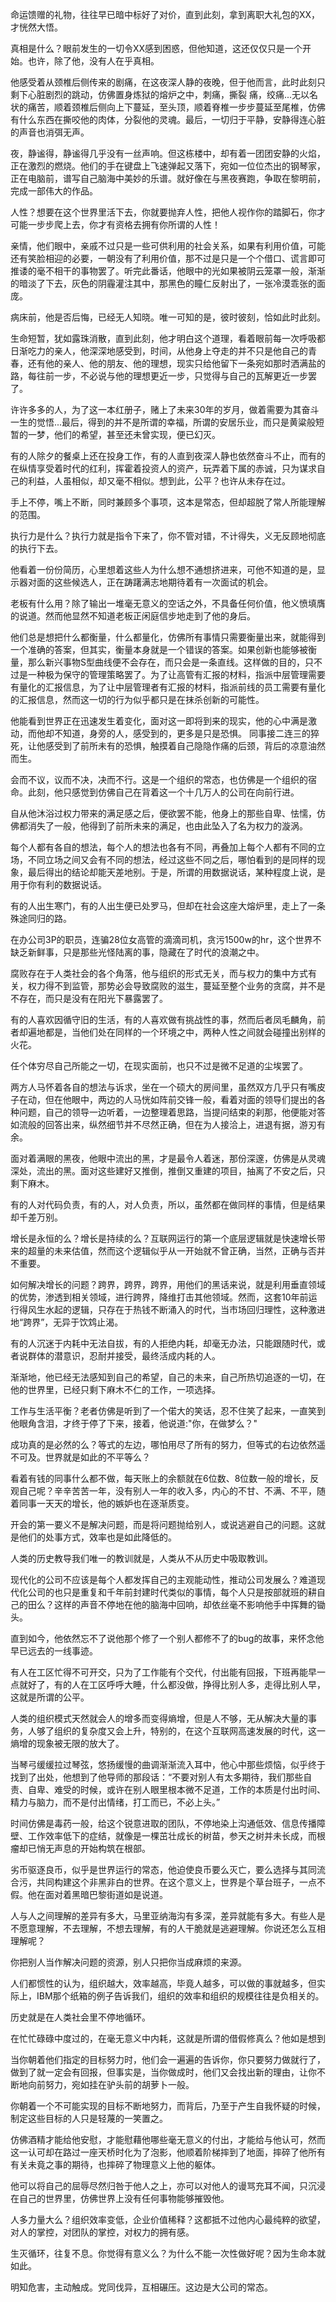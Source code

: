 命运馈赠的礼物，往往早已暗中标好了对价，直到此刻，拿到离职大礼包的XX，才恍然大悟。

真相是什么？眼前发生的一切令XX感到困惑，但他知道，这还仅仅只是一个开始。也许，除了他，没有人在乎真相。

他感受着从颈椎后侧传来的剧痛，在这夜深人静的夜晚，但于他而言，此时此刻只剩下心脏剧烈的跳动，仿佛置身炼狱的熔炉之中，刺痛，撕裂
痛，绞痛...无以名状的痛苦，顺着颈椎后侧向上下蔓延，至头顶，顺着脊椎一步步蔓延至尾椎，仿佛有什么东西在撕咬他的肉体，分裂他的灵魂。最后，一切归于平静，安静得连心脏的声音也消弭无声。

夜，静谧得，静谧得几乎没有一丝声响。但这栋楼中，却有着一团团安静的火焰，正在激烈的燃烧。他们的手在键盘上飞速弹起又落下，宛如一位位杰出的钢琴家，正在电脑前，谱写自己脑海中美妙的乐谱。就好像在与黑夜赛跑，争取在黎明前，完成一部伟大的作品。

人性？想要在这个世界里活下去，你就要抛弃人性，把他人视作你的踏脚石，你才可能一步步爬上去，你才有资格去拥有你所谓的人性！

亲情，他们眼中，亲戚不过只是一些可供利用的社会关系，如果有利用价值，可能还有笑脸相迎的必要，一朝没有了利用价值，那不过是只是一个个借口、谎言即可推诿的毫不相干的事物罢了。听完此番话，他眼中的光如果被阴云笼罩一般，渐渐的暗淡了下去，灰色的阴霾灌注其中，那黑色的瞳仁反射出了，一张冷漠乖张的面庞。

病床前，他是否后悔，已经无人知晓。唯一可知的是，彼时彼刻，恰如此时此刻。

生命短暂，犹如露珠消散，直到此刻，他才明白这个道理，看着眼前每一次呼吸都日渐吃力的亲人，他深深地感受到，时间，从他身上夺走的并不只是他自己的青春，还有他的亲人、他的朋友、他的理想，现实只给他留下一条宛如那时洒满盐的路，每往前一步，不必说与他的理想更近一步，只觉得与自己的瓦解更近一步罢了。

许许多多的人，为了这一本红册子，赌上了未来30年的岁月，做着需要为其奋斗一生的觉悟...最后，得到的并不是所谓的幸福，所谓的安居乐业，而只是黄粱般短暂的一梦，他们的希望，甚至还未曾实现，便已幻灭。

有的人除夕的餐桌上还在投身工作，有的人直到夜深人静也依然奋斗不止，而有的在纵情享受着时代的红利，挥霍着投资人的资产，玩弄着下属的赤诚，只为谋求自己的利益，人虽相似，却又毫不相似。想到此，公平？也许从未存在过。

手上不停，嘴上不断，同时兼顾多个事项，这本是常态，但却超脱了常人所能理解的范围。

执行力是什么？执行力就是指令下来了，你不管对错，不计得失，义无反顾地彻底的执行下去。

他看着一份份简历，心里想着这些人为什么想不通想挤进来，可他不知道的是，显示器对面的这些候选人，正在踌躇满志地期待着有一次面试的机会。

老板有什么用？除了输出一堆毫无意义的空话之外，不具备任何价值，他义愤填膺的说道。然而他显然不知道老板正闲庭信步地走到了他的身后。

他们总是想把什么都衡量，什么都量化，仿佛所有事情只需要衡量出来，就能得到一个准确的答案，但其实，衡量本身就是一个错误的答案。如果创新也能够被衡量，那么新兴事物S型曲线便不会存在，而只会是一条直线。这样做的目的，只不过是一种极为保守的管理策略罢了。为了让高管有汇报的材料，指派中层管理需要有量化的汇报信息，为了让中层管理者有汇报的材料，指派前线的员工需要有量化的汇报信息，然而这一切的行为似乎都只是在抹杀创新的可能性。

他能看到世界正在迅速发生着变化，面对这一即将到来的现实，他的心中满是激动，而他却不知道，身旁的人，感受到的，更多是只是恐惧。
同事接二连三的猝死，让他感受到了前所未有的恐惧，触摸着自己隐隐作痛的后颈，背后的凉意油然而生。

会而不议，议而不决，决而不行。这是一个组织的常态，也仿佛是一个组织的宿命。此刻，他只感觉到仿佛自己在背着这一个十几万人的公司在向前行进。

自从他沐浴过权力带来的满足感之后，便欲罢不能，他身上的那些自卑、怯懦，仿佛都消失了一般，他得到了前所未来的满足，也由此坠入了名为权力的漩涡。

每个人都有各自的想法，每个人的想法也各有不同，再叠加上每个人都有不同的立场，不同立场之间又会有不同的想法，经过这些不同之后，哪怕看到的是同样的现象，最后得出的结论却能天差地别。于是，所谓的用数据说话，某种程度上说，是用于你有利的数据说话。

有的人出生寒门，有的人出生便已处罗马，但却在社会这座大熔炉里，走上了一条殊途同归的路。

在办公司3P的职员，连骗28位女高管的滴滴司机，贪污1500w的hr，这个世界不缺乏新鲜事，只是那些光怪陆离的事，隐藏在了时代的浪潮之中。

腐败存在于人类社会的各个角落，他与组织的形式无关，而与权力的集中方式有关，权力得不到监管，那势必会导致腐败的滋生，蔓延至整个业务的贪腐，并不是不存在，而只是没有在阳光下暴露罢了。

有的人喜欢因循守旧的生活，有的人喜欢做有挑战性的事，然而后者凤毛麟角，前者却遍地都是，当他们处在同样的一个环境之中，两种人性之间就会碰撞出别样的火花。

任个体穷尽自己所能之一切，在现实面前，也只不过是微不足道的尘埃罢了。

两方人马怀着各自的想法与诉求，坐在一个硕大的房间里，虽然双方几乎只有嘴皮子在动，但在他眼中，两边的人马恍如阵前交锋一般，看着对面的领导们提出的各种问题，自己的领导一边听着，一边整理着思路，当提问结束的刹那，他便能对答如流般的回答出来，纵然细节并不尽然正确，但在为人接洽上，进退有据，游刃有余。

面对着满眼的黑夜，他眼中流出的黑，才是最令人着迷，那份深邃，仿佛是从灵魂深处，流出的黑。面对这些建好又推倒，推倒又重建的项目，抽离了不安之后，只剩下麻木。

有的人对代码负责，有的人，对人负责，所以，虽然都在做同样的事情，但是结果却千差万别。

增长是永恒的么？增长是持续的么？互联网运行的第一个底层逻辑就是快速增长带来的超量的未来估值，然而这个逻辑似乎从一开始就不曾正确，当然，正确与否并不重要。

如何解决增长的问题？跨界，跨界，跨界，用他们的黑话来说，就是利用垂直领域的优势，渗透到相关领域，进行跨界，降维打击其他领域。然而，这套10年前运行得风生水起的逻辑，只存在于热钱不断涌入的时代，当市场回归理性，这种激进地“跨界”，无异于饮鸩止渴。

有的人沉迷于内耗中无法自拔，有的人拒绝内耗，却毫无办法，只能跟随时代，或者说群体的潜意识，忍耐并接受，最终活成内耗的人。

渐渐地，他已经无法感知到自己的希望，自己的未来，自己所热切追逐的一切，在他的世界里，已经只剩下麻木不仁的工作，一项选择。

工作与生活平衡？老者仿佛是听到了一个偌大的笑话，忍不住笑了起来，一直笑到他眼角含泪，才终于停了下来，接着，他说道:"你，在做梦么？"

成功真的是必然的么？等式的左边，哪怕用尽了所有的努力，但等式的右边依然遥不可及。世界就是如此的不平等么？

看着有钱的同事什么都不做，每天账上的余额就在6位数、8位数一般的增长，反观自己呢？辛辛苦苦一年，没有别人一年的收入多，内心的不甘、不满、不平，随着同事一天天的增长，他的嫉妒也在逐渐质变。

开会的第一要义不是解决问题，而是将问题抛给别人，或说逃避自己的问题。这就是他们的处事方式，效率也是如此降低的。

人类的历史教导我们唯一的教训就是，人类从不从历史中吸取教训。

现代化的公司不应该是每个人都发挥自己的主观能动性，推动公司发展么？难道现代化公司的也只是重复和千年前封建时代类似的事情，每个人只是按部就班的耕自己的田么？这样的声音不停地在他的脑海中回响，却依丝毫不影响他手中挥舞的锄头。

直到如今，他依然忘不了说他那个修了一个别人都修不了的bug的故事，来怀念他早已远去的一线事迹。

有人在工区忙得不可开交，只为了工作能有个交代，付出能有回报，下班再能早一点就好了，有的人在工区呼呼大睡，什么都没做，挣得比别人多，走得比别人早，这就是所谓的公平。

人类的组织模式天然就会人的增多而变得熵增，但是人不够，无从解决大量的事务，人够了组织的复杂度又会上升，特别的，在这个互联网高速发展的时代，这一熵增的现象被无限的放大了。

当琴弓缓缓拉过琴弦，悠扬缓慢的曲调渐渐流入耳中，他心中那些烦恼，似乎终于找到了出处，他想到了他导师的那段话：“不要对别人有太多期待，我们那些自责、自卑、难受的时候，或许在别人眼里根本微不足道，工作的本质是付出时间、精力与脑力，而不是付出情绪，打工而已，不必上头。”

时间仿佛是毒药一般，给这个锐意进取的团队，不停地染上沟通低效、信息传播障壁、工作效率低下的症结，就像是一棵茁壮成长的树苗，参天之树并未长成，而根瘤却已悄无声息的开始构筑在根部。

劣币驱逐良币，似乎是世界运行的常态，他迫使良币要么灭亡，要么选择与其同流合污，共同构建这个非黑非白的世界。在这个意义上，世界是个草台班子，一点不假。他在面对着黑暗巴黎街道如是说道。

人与人之间理解的差异有多大，马里亚纳海沟有多深，差异就能有多大。有些人是不愿意理解，不去理解，不想去理解，有的人干脆就是逃避理解。你说还怎么互相理解呢？

你把别人当作解决问题的资源，别人只把你当成麻烦的来源。

人们都惯性的认为，组织越大，效率越高，毕竟人越多，可以做的事就越多，但实际上，IBM那个纸箱的例子告诉我们，组织的效率和组织的规模往往是负相关的。

历史就是在人类社会里不停地循环。

在忙忙碌碌中度过的，在毫无意义中内耗，这就是所谓的借假修真么？他如是想到

当你朝着他们指定的目标努力时，他们会一遍遍的告诉你，你只要努力做就行了，做到了就一定会有回报，但事实是，当你做成时，他们又会找出新的理由，让你不断地向前努力，宛如挂在驴头前的胡萝卜一般。

你朝着一个不可能实现的目标不断地努力，而背后，乃至于产生自我怀疑的时候，制定这些目标的人只是轻蔑的一笑置之。

仿佛酒精才能给他安慰，才能慰藉他哪些毫无意义的付出，才能给与他认可，然而这一认可却在路过一座天桥时化为了泡影，他顺着阶梯摔到了地面，摔碎了他所有有关未竟之事的期待，也摔碎了物理意义上他的躯体。

他可以将自己的屈辱尽然归咎于他人之上，亦可以对他人的谩骂充耳不闻，只沉浸在自己的世界里，仿佛世界上没有任何事物能够摧毁他。

人多力量大么？组织效率变低，企业价值稀释？这都抵不过他内心最纯粹的欲望，对人的掌控，对团队的掌控，对权力的拥有感。

生灭循环，往复不息。你觉得有意义么？为什么不能一次性做好呢？因为生命本就如此。

明知危害，主动触成。党同伐异，互相碾压。这边是大公司的常态。

